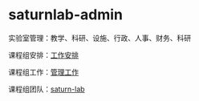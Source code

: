 # saturnlab-admin
实验室管理：教学、科研、设施、行政、人事、财务、科研

课程组安排：[工作安排](https://github.com/saturn-lab/saturnlab-admin/wiki/工作安排)

课程组工作：[管理工作]()

课程组团队：[saturn-lab](http://saturn-lab.github.io)

